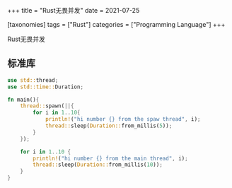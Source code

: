 +++
title = "Rust无畏并发"
date = 2021-07-25

[taxonomies]
tags = ["Rust"]
categories = ["Programming Language"]
+++

Rust无畏并发

<!-- more -->

## 标准库

```rust
use std::thread;
use std::time::Duration;

fn main(){
    thread::spawn(||{
        for i in 1..10{
            println!("hi number {} from the spaw thread", i);
            thread::sleep(Duration::from_millis(5));
        }
    });

    for i in 1..10 {
        println!("hi number {} from the main thread", i);
        thread::sleep(Duration::from_millis(10));
    }
}
```
